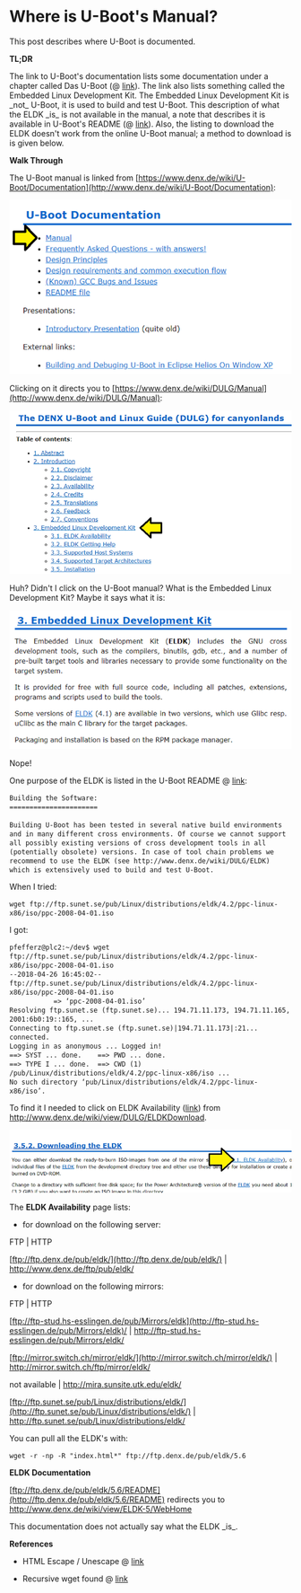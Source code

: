 # Where is U-Boot's Manual?

This post describes where U-Boot is documented.

**TL;DR**

The link to U-Boot's documentation lists some documentation under a chapter called Das U-Boot (@ [link](http://www.denx.de/wiki/view/DULG/UBoot)). The link also lists something called the Embedded Linux Development Kit. The Embedded Linux Development Kit is \_not\_ U-Boot, it is used to build and test U-Boot. This description of what the ELDK \_is\_ is not available in the manual, a note that describes it is available in U-Boot's README (@ [link](http://git.denx.de/?p=u-boot.git;a=blob;f=README;h=6f98e09e680d539246c279a18059c2f38ad7ce10;hb=HEAD)). Also, the listing to download the ELDK doesn't work from the online U-Boot manual; a method to download is is given below.

**Walk Through**

The U-Boot manual is linked from [https://www.denx.de/wiki/U-Boot/Documentation](http://www.denx.de/wiki/U-Boot/Documentation):

![u_boot_manual_link_1](u_boot_manual_link_1.png)

Clicking on it directs you to [https://www.denx.de/wiki/DULG/Manual](http://www.denx.de/wiki/DULG/Manual):

![embedded_linux_development_kit_link_2](embedded_linux_development_kit_link_2.png)

Huh? Didn't I click on the U-Boot manual? What is the Embedded Linux Development Kit? Maybe it says what it is:

![embedded_linux_development_kit_description_3](embedded_linux_development_kit_description_3.png)

Nope!

One purpose of the ELDK is listed in the U-Boot README @ [link](http://git.denx.de/?p=u-boot.git;a=blob;f=README;h=6f98e09e680d539246c279a18059c2f38ad7ce10;hb=HEAD):

```
Building the Software:
======================

Building U-Boot has been tested in several native build environments
and in many different cross environments. Of course we cannot support
all possibly existing versions of cross development tools in all
(potentially obsolete) versions. In case of tool chain problems we
recommend to use the ELDK (see http://www.denx.de/wiki/DULG/ELDK)
which is extensively used to build and test U-Boot.
```

When I tried:

```
wget ftp://ftp.sunet.se/pub/Linux/distributions/eldk/4.2/ppc-linux-x86/iso/ppc-2008-04-01.iso
```

I got:

```
pfefferz@plc2:~/dev$ wget ftp://ftp.sunet.se/pub/Linux/distributions/eldk/4.2/ppc-linux-x86/iso/ppc-2008-04-01.iso
--2018-04-26 16:45:02--  ftp://ftp.sunet.se/pub/Linux/distributions/eldk/4.2/ppc-linux-x86/iso/ppc-2008-04-01.iso
           => ‘ppc-2008-04-01.iso’
Resolving ftp.sunet.se (ftp.sunet.se)... 194.71.11.173, 194.71.11.165, 2001:6b0:19::165, ...
Connecting to ftp.sunet.se (ftp.sunet.se)|194.71.11.173|:21... connected.
Logging in as anonymous ... Logged in!
==> SYST ... done.    ==> PWD ... done.
==> TYPE I ... done.  ==> CWD (1) /pub/Linux/distributions/eldk/4.2/ppc-linux-x86/iso ... 
No such directory ‘pub/Linux/distributions/eldk/4.2/ppc-linux-x86/iso’.
```

To find it I needed to click on ELDK Availability ([link](http://www.denx.de/wiki/view/DULG/ELDKAvailability)) from http://www.denx.de/wiki/view/DULG/ELDKDownload.

![eldk_availablity_link_4](eldk_availablity_link_4.png)

The **ELDK Availability** page lists:

-   for download on the following server:
    

FTP | HTTP

[ftp://ftp.denx.de/pub/eldk/](http://ftp.denx.de/pub/eldk/) | http://www.denx.de/ftp/pub/eldk/  

-   for download on the following mirrors:
    

FTP | HTTP

[ftp://ftp-stud.hs-esslingen.de/pub/Mirrors/eldk](http://ftp-stud.hs-esslingen.de/pub/Mirrors/eldk)/ | http://ftp-stud.hs-esslingen.de/pub/Mirrors/eldk/ 

[ftp://mirror.switch.ch/mirror/eldk/](http://mirror.switch.ch/mirror/eldk/) | http://mirror.switch.ch/ftp/mirror/eldk/ 

not available | http://mira.sunsite.utk.edu/eldk/ 

[ftp://ftp.sunet.se/pub/Linux/distributions/eldk/](http://ftp.sunet.se/pub/Linux/distributions/eldk/) | http://ftp.sunet.se/pub/Linux/distributions/eldk/ 

You can pull all the ELDK's with:

```
wget -r -np -R "index.html*" ftp://ftp.denx.de/pub/eldk/5.6
```

**ELDK Documentation**

[ftp://ftp.denx.de/pub/eldk/5.6/README](http://ftp.denx.de/pub/eldk/5.6/README) redirects you to http://www.denx.de/wiki/view/ELDK-5/WebHome

This documentation does not actually say what the ELDK \_is\_.

**References**

-   HTML Escape / Unescape @ [link](http://www.freeformatter.com/html-escape.html)
    
-   Recursive wget found @ [link](http://stackoverflow.com/questions/273743/using-wget-to-recursively-fetch-a-directory-with-arbitrary-files-in-it)